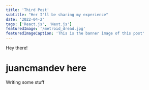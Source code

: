 ```yaml
---
title: 'Third Post'
subtitle: "Her I'll be sharing my experience"
date: '2022-04-2'
tags: ['React.js', 'Next.js']
featuredImage: '/metroid_dread.jpg'
featuredImageCaption: 'This is the banner image of this post'
---
```


Hey there!

# juancmandev here

Writing some stuff
